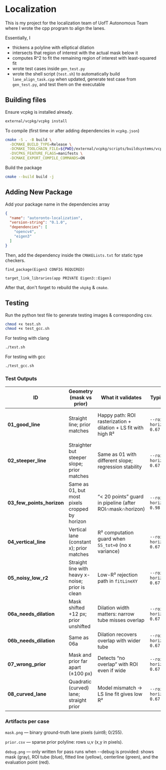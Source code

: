 # Localization
This is my project for the localization team of UofT Autonomous Team where I wrote the cpp program to align the lanes.

Essentially, I
- thickens a polyline with elliptical dilation
- intersects that region of interest with the actual mask below it
- computes R^2 to fit the remaining region of interest with least-squared fit
- wrote test cases inside `gen_test.py`
- wrote the shell script (`test.sh`) to automatically build `lane_align_task.cpp` when updated, generate test case from `gen_test.py`, and test them on the executable

## Building files
Ensure vcpkg is installed already.
```bash
external/vcpkg/vcpkg install
```

To compile (first time or after adding dependencies in `vcpkg.json`)
```bash
cmake -S . -B build \
  -DCMAKE_BUILD_TYPE=Release \
  -DCMAKE_TOOLCHAIN_FILE=${PWD}/external/vcpkg/scripts/buildsystems/vcpkg.cmake \
  -DVCPKG_FEATURE_FLAGS=manifests \
  -DCMAKE_EXPORT_COMPILE_COMMANDS=ON
```

Build the package
```bash
cmake --build build -j
```

## Adding New Package
Add your package name in the dependencies array
```json
{
  "name": "autoronto-localization",
  "version-string": "0.1.0",
  "dependencies": [
    "opencv4",
    "eigen3"
  ]
}
```

Then, add the dependency inside the `CMAKELists.txt` for static type checkers.
```
find_package(Eigen3 CONFIG REQUIRED)

target_link_libraries(app PRIVATE Eigen3::Eigen)
```

After that, don't forget to rebuild the `vkpkg` & `cmake`.

## Testing
Run the python test file to generate testing images & corresponding csv.
```bash
chmod +x test.sh
chmod +x test_gcc.sh
```

For testing with clang
```bash
./test.sh
```

For testing with gcc
```bash
./test_gcc.sh
```

### Test Outputs
| ID | Geometry (mask vs prior) | What it validates | Typical args | Expected result | Debug image |
|---|---|---|---|---|---|
| **01_good_line** | Straight line; prior matches | Happy path: ROI rasterization + dilation + LS fit with high R² | `--roi 10 --horizon_frac 0.67` | **Pass** (numeric `offset_m`, `heading_rad`, `r2≈1.0`) | Yes |
| **02_steeper_line** | Straighter but steeper slope; prior matches | Same as 01 with different slope; regression stability | `--roi 10 --horizon_frac 0.67` | **Pass** (high R²) | Yes |
| **03_few_points_horizon** | Same as 01, but most pixels cropped by horizon | “< 20 points” guard in pipeline (after ROI∩mask∩horizon) | `--roi 10 --horizon_frac 0.98` | **Fail** (NaNs or low R²; sometimes prints `r2=0.0` if early exit) | No |
| **04_vertical_line** | Vertical lane (constant x); prior matches | R² computation guard when `SS_tot≈0` (no x variance) | `--roi 10 --horizon_frac 0.67` | **Fail** (R²→0 → rejected → NaNs) | No |
| **05_noisy_low_r2** | Straight line with heavy x-noise; prior is clean | Low-R² rejection path in `fitLineXY` | `--roi 10 --horizon_frac 0.67` | **Fail** (R² < 0.90 → NaNs) | No |
| **06a_needs_dilation** | Mask shifted +12 px; prior unshifted | Dilation width matters: narrow tube misses overlap | `--roi 3 --horizon_frac 0.67` | **Fail** (few/zero points or low R²) | No |
| **06b_needs_dilation** | Same as 06a | Dilation recovers overlap with wider tube | `--roi 10 --horizon_frac 0.67` | **Pass** (high R²) | Yes |
| **07_wrong_prior** | Mask and prior far apart (±100 px) | Detects “no overlap” with ROI even if wide | `--roi 20 --horizon_frac 0.67` | **Fail** (often `<20` points → `r2=0.0` or NaNs) | No |
| **08_curved_lane** | Quadratic (curved) lane; straight prior | Model mismatch → LS line fit gives low R² | `--roi 10 --horizon_frac 0.67` | **Fail** (R² < 0.90 → NaNs) | No |


### Artifacts per case
`mask.png` — binary ground-truth lane pixels (uint8; 0/255).

`prior.csv` — sparse prior polyline: rows u,v (x,y in pixels).

`debug.png` — only written for pass runs when --debug is provided: shows mask (gray), ROI tube (blue), fitted line (yellow), centerline (green), and the evaluation point (red).
